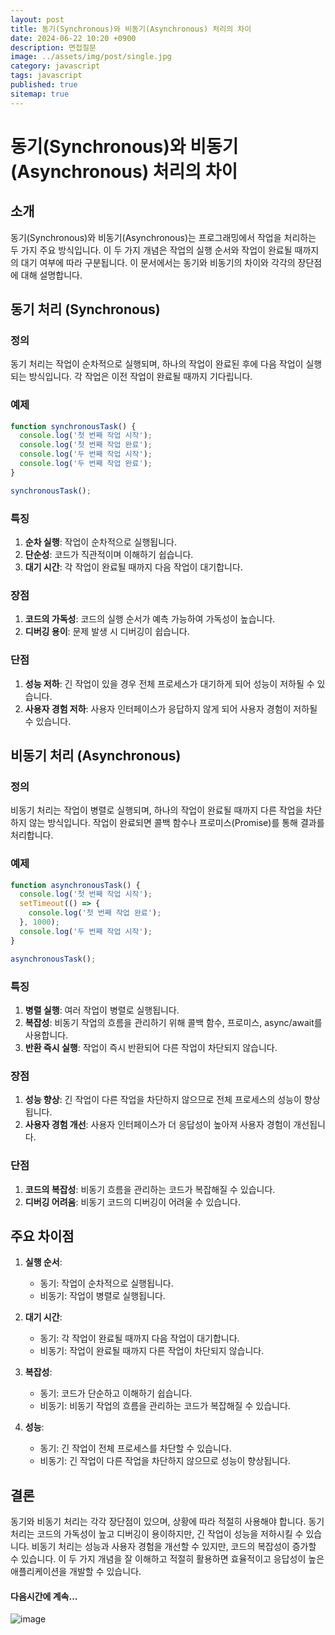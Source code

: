 ```yaml
---
layout: post
title: 동기(Synchronous)와 비동기(Asynchronous) 처리의 차이
date: 2024-06-22 10:20 +0900
description: 면접질문
image: ../assets/img/post/single.jpg
category: javascript
tags: javascript 
published: true
sitemap: true
---
```



# 동기(Synchronous)와 비동기(Asynchronous) 처리의 차이

## 소개

동기(Synchronous)와 비동기(Asynchronous)는 프로그래밍에서 작업을 처리하는 두 가지 주요 방식입니다. 이 두 가지 개념은 작업의 실행 순서와 작업이 완료될 때까지의 대기 여부에 따라 구분됩니다. 이 문서에서는 동기와 비동기의 차이와 각각의 장단점에 대해 설명합니다.

## 동기 처리 (Synchronous)

### 정의

동기 처리는 작업이 순차적으로 실행되며, 하나의 작업이 완료된 후에 다음 작업이 실행되는 방식입니다. 각 작업은 이전 작업이 완료될 때까지 기다립니다.

### 예제

```javascript
function synchronousTask() {
  console.log('첫 번째 작업 시작');
  console.log('첫 번째 작업 완료');
  console.log('두 번째 작업 시작');
  console.log('두 번째 작업 완료');
}

synchronousTask();
```

### 특징

1. **순차 실행**: 작업이 순차적으로 실행됩니다.
2. **단순성**: 코드가 직관적이며 이해하기 쉽습니다.
3. **대기 시간**: 각 작업이 완료될 때까지 다음 작업이 대기합니다.

### 장점

1. **코드의 가독성**: 코드의 실행 순서가 예측 가능하여 가독성이 높습니다.
2. **디버깅 용이**: 문제 발생 시 디버깅이 쉽습니다.

### 단점

1. **성능 저하**: 긴 작업이 있을 경우 전체 프로세스가 대기하게 되어 성능이 저하될 수 있습니다.
2. **사용자 경험 저하**: 사용자 인터페이스가 응답하지 않게 되어 사용자 경험이 저하될 수 있습니다.

## 비동기 처리 (Asynchronous)

### 정의

비동기 처리는 작업이 병렬로 실행되며, 하나의 작업이 완료될 때까지 다른 작업을 차단하지 않는 방식입니다. 작업이 완료되면 콜백 함수나 프로미스(Promise)를 통해 결과를 처리합니다.

### 예제

```javascript
function asynchronousTask() {
  console.log('첫 번째 작업 시작');
  setTimeout(() => {
    console.log('첫 번째 작업 완료');
  }, 1000);
  console.log('두 번째 작업 시작');
}

asynchronousTask();
```

### 특징

1. **병렬 실행**: 여러 작업이 병렬로 실행됩니다.
2. **복잡성**: 비동기 작업의 흐름을 관리하기 위해 콜백 함수, 프로미스, async/await를 사용합니다.
3. **반환 즉시 실행**: 작업이 즉시 반환되어 다른 작업이 차단되지 않습니다.

### 장점

1. **성능 향상**: 긴 작업이 다른 작업을 차단하지 않으므로 전체 프로세스의 성능이 향상됩니다.
2. **사용자 경험 개선**: 사용자 인터페이스가 더 응답성이 높아져 사용자 경험이 개선됩니다.

### 단점

1. **코드의 복잡성**: 비동기 흐름을 관리하는 코드가 복잡해질 수 있습니다.
2. **디버깅 어려움**: 비동기 코드의 디버깅이 어려울 수 있습니다.

## 주요 차이점

1. **실행 순서**:
   - 동기: 작업이 순차적으로 실행됩니다.
   - 비동기: 작업이 병렬로 실행됩니다.

2. **대기 시간**:
   - 동기: 각 작업이 완료될 때까지 다음 작업이 대기합니다.
   - 비동기: 작업이 완료될 때까지 다른 작업이 차단되지 않습니다.

3. **복잡성**:
   - 동기: 코드가 단순하고 이해하기 쉽습니다.
   - 비동기: 비동기 작업의 흐름을 관리하는 코드가 복잡해질 수 있습니다.

4. **성능**:
   - 동기: 긴 작업이 전체 프로세스를 차단할 수 있습니다.
   - 비동기: 긴 작업이 다른 작업을 차단하지 않으므로 성능이 향상됩니다.

## 결론

동기와 비동기 처리는 각각 장단점이 있으며, 상황에 따라 적절히 사용해야 합니다. 동기 처리는 코드의 가독성이 높고 디버깅이 용이하지만, 긴 작업이 성능을 저하시킬 수 있습니다. 비동기 처리는 성능과 사용자 경험을 개선할 수 있지만, 코드의 복잡성이 증가할 수 있습니다. 이 두 가지 개념을 잘 이해하고 적절히 활용하면 효율적이고 응답성이 높은 애플리케이션을 개발할 수 있습니다.



#### 다음시간에 계속...
![image](https://github.com/nicejmp1/nicejmp1.github.io/assets/163364733/90a41f22-19d3-4d17-b649-016d5880fa98)